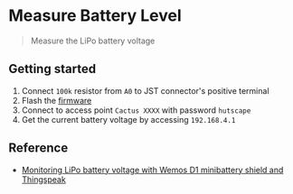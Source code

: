 # Measure Battery Level

> Measure the LiPo battery voltage

## Getting started

1. Connect `100k` resistor from `A0` to JST connector's positive terminal
1. Flash the [firmware](measure-battery-level.ino)
1. Connect to access point `Cactus XXXX` with password `hutscape`
1. Get the current battery voltage by accessing `192.168.4.1`

## Reference

- [Monitoring LiPo battery voltage with Wemos D1 minibattery shield and Thingspeak](https://arduinodiy.wordpress.com/2016/12/25/monitoring-lipo-battery-voltage-with-wemos-d1-minibattery-shield-and-thingspeak/)
